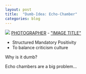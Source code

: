 ```yaml
---
layout: post
title:  "Dumb-Idea: Echo-Chamber"
categories: blog
---
```


<p class="attribution">
	<img src="images/" class="image fit" />
	<a href="">PHOTOGRAPHER</a> -
	<a href="">"IMAGE TITLE"</a>
</p>

* Structured Mandatory Positivity
* To balance criticism culture

Why is it dumb?

Echo chambers are a big problem...

